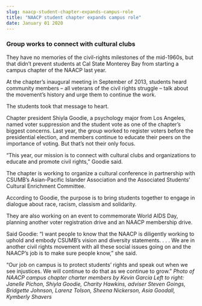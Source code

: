 ```yaml
---
slug: naacp-student-chapter-expands-campus-role
title: "NAACP student chapter expands campus role"
date: January 01 2020
---
```


<h3>Group works to connect with cultural clubs</h3><p>They have no memories of the civil-rights milestones of the mid-1960s, but that didn’t prevent students at Cal State Monterey Bay from starting a campus chapter of the NAACP last year.
</p><p>At the chapter’s inaugural meeting in September of 2013, students heard community members – all veterans of the civil rights struggle – talk about the movement’s history and urge them to continue the work.
</p><p>The students took that message to heart.
</p><p>Chapter president Shiyla Goodie, a psychology major from Los Angeles, named voter suppression and the student vote as one of the chapter’s biggest concerns. Last year, the group worked to register voters before the presidential election, and members continue to educate their peers on the importance of voting. But that’s not their only focus.
</p><p>“This year, our mission is to connect with cultural clubs and organizations to educate and promote civil rights,” Goodie said.
</p><p>The chapter is working to organize a cultural conference in partnership with CSUMB’s Asian-Pacific Islander Association and the Associated Students’ Cultural Enrichment Committee.
</p><p>According to Goodie, the purpose is to bring students together to engage in dialogue about race, racism, classism and solidarity.
</p><p>They are also working on an event to commemorate World AIDS Day, planning another voter registration drive and an NAACP membership drive.
</p><p>Said Goodie: “I want people to know that the NAACP is diligently working to uphold and embody CSUMB’s vision and diversity statements. . . . We are in another civil rights movement with all these social issues going on and the NAACP’s job is to make sure people know,” she said.
</p><p>“Our job on campus is to protect students’ rights and speak out when we see injustices. We will continue to do that as we continue to grow.” <em>Photo of NAACP campus chapter charter members by Kevin Garcia Left to right: Janelle Pichon, Shiyla Goodie, Charity Hawkins, adviser Steven Goings, Bridgette Johnson, Larenz Tolson, Sheena Nickerson, Asia Goodall, Kymberly Shavers</em>  
</p>
